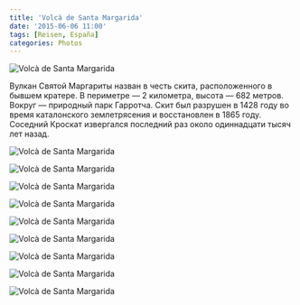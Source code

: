 ```yaml
---
title: 'Volcà de Santa Margarida'
date: '2015-06-06 11:00'
tags: [Reisen, España]
categories: Photos
---
```


<div class='preview'><img src='{{urls.media}}/Volc-DeSantaMargaridaOK.jpg' alt='Volcà de Santa Margarida'></div>

Вулкан Святой Маргариты назван в честь скита, расположенного в бывшем кратере. В периметре — 2 километра, высота — 682 метров. Вокруг — природный парк Гарротча. Скит был разрушен в 1428 году во время каталонского землетрясения и восстановлен в 1865 году. Соседний Кроскат извергался последний раз около одиннадцати тысяч лет назад.

<a id='70a93034daed9c4ff3e1cc22a788a893-800'></a>![Volcà de Santa Margarida]({{urls.media}}/70a93034daed9c4ff3e1cc22a788a893-800.jpg 'На подходе живут обычные люди. Хлев, загон для скота, сеновал.')

<a id='24a464e2d3d804db3affbd1f7e5b9859-800'></a>![Volcà de Santa Margarida]({{urls.media}}/24a464e2d3d804db3affbd1f7e5b9859-800.jpg 'Как и везде в провинции, тихо и умиротворенно.')

<a id='b5e1d167e4c4308b287d926583508d53-800'></a>![Volcà de Santa Margarida]({{urls.media}}/b5e1d167e4c4308b287d926583508d53-800.jpg 'Цветы — обязательный атрибут любого дома. Чтобы красиво.')

<a id='58de6de32b9bdd1d711849fe6d3c698c-800'></a>![Volcà de Santa Margarida]({{urls.media}}/58de6de32b9bdd1d711849fe6d3c698c-800.jpg 'Вулкан там.')

<a id='d2f8e4f313bd0af98c569a53c69296ec-800'></a>![Volcà de Santa Margarida]({{urls.media}}/d2f8e4f313bd0af98c569a53c69296ec-800.jpg 'В кратере бывшего вулкана — скит.')

<a id='432887fd6db1f3ccddce8fb49056bb70-800'></a>![Volcà de Santa Margarida]({{urls.media}}/432887fd6db1f3ccddce8fb49056bb70-800.jpg 'Скит как скит. Но в кратере вулкана. Удачное место для отшельника.')

<a id='239f6119fc83087bffd5f55de3176fb5-800'></a>![Volcà de Santa Margarida]({{urls.media}}/239f6119fc83087bffd5f55de3176fb5-800.jpg 'В перспективе.')

<a id='64e4a6957a5b29f64c3a256c91101203-800'></a>![Volcà de Santa Margarida]({{urls.media}}/64e4a6957a5b29f64c3a256c91101203-800.jpg 'Я не знаю, что это такое. Пардон.')

<a id='a1e91bc443f50ec8b105e0efcb1d07a0-800'></a>![Volcà de Santa Margarida]({{urls.media}}/a1e91bc443f50ec8b105e0efcb1d07a0-800.jpg 'Тропа довольно крутая.')
